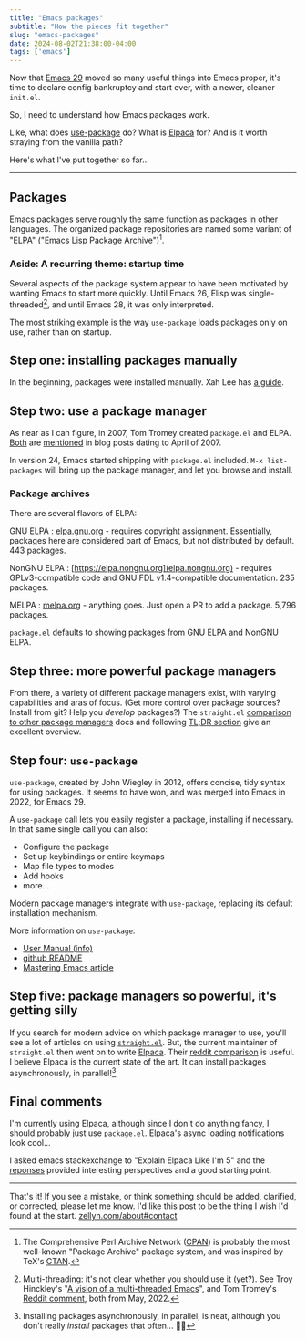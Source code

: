 ```yaml
---
title: "Emacs packages"
subtitle: "How the pieces fit together"
slug: "emacs-packages"
date: 2024-08-02T21:38:00-04:00
tags: ['emacs']
---
```


Now that [Emacs
29](https://www.masteringemacs.org/article/whats-new-in-emacs-29-1)
moved so many useful things into Emacs proper, it's time to declare
config bankruptcy and start over, with a newer, cleaner `init.el`.

So, I need to understand how Emacs packages work.

Like, what does
[use-package](https://www.gnu.org/software/emacs/manual/html_node/use-package/index.html)
do? What is [Elpaca](https://github.com/progfolio/elpaca) for? And is
it worth straying from the vanilla path?

Here's what I've put together so far...

---

## Packages

Emacs packages serve roughly the same function as packages in other
languages. The organized package repositories are named some variant
of "ELPA" ("Emacs Lisp Package Archive")[^cxan].

[^cxan]: The Comprehensive Perl Archive Network
    ([CPAN](https://www.cpan.org)) is probably the most well-known
    "Package Archive" package system, and was inspired by TeX's
    [CTAN](https://ctan.org/?lang=en).

<aside>

### Aside: A recurring theme: startup time

Several aspects of the package system appear to have been motivated by
wanting Emacs to start more quickly. Until Emacs 26, Elisp was
single-threaded[^threading], and until Emacs 28, it was only interpreted.

[^threading]: Multi-threading: it's not clear whether you should use
    it (yet?). See Troy Hinckley's "[A vision of a multi-threaded
    Emacs](https://coredumped.dev/2022/05/19/a-vision-of-a-multi-threaded-emacs/)",
    and Tom Tromey's [Reddit
    comment](https://www.reddit.com/r/emacs/comments/utzxir/comment/i9diqxr/),
    both from May, 2022.

The most striking example is the way `use-package` loads packages only
on use, rather than on startup.

</aside>

## Step one: installing packages manually

In the beginning, packages were installed manually. Xah Lee has [a
guide](http://xahlee.info/emacs/emacs/emacs_installing_packages.html).

## Step two: use a package manager

As near as I can figure, in 2007, Tom Tromey created `package.el` and
ELPA. [Both](https://tromey.com/blog/?p=342) are
[mentioned](https://tromey.com/blog/?p=345) in blog posts dating to
April of 2007.

In version 24, Emacs started shipping with `package.el` included.
`M-x list-packages` will bring up the package manager, and let you
browse and install.

### Package archives

There are several flavors of ELPA:

GNU ELPA
: [elpa.gnu.org](https://elpa.gnu.org) - requires copyright
  assignment. Essentially, packages here are considered part of Emacs,
  but not distributed by default. 443 packages.

NonGNU ELPA
: [https://elpa.nongnu.org](elpa.nongnu.org) - requires
  GPLv3-compatible code and GNU FDL v1.4-compatible documentation. 235 packages.

MELPA
: [melpa.org](https://melpa.org) - anything goes. Just open a
  PR to add a package. 5,796 packages.

`package.el` defaults to showing
packages from GNU ELPA and NonGNU ELPA.

## Step three: more powerful package managers

From there, a variety of different package managers exist, with
varying capabilities and aras of focus. (Get more control over package
sources? Install from git? Help you _develop_ packages?) The
`straight.el` [comparison to other package
managers](https://github.com/radian-software/straight.el?tab=readme-ov-file#comparison-to-other-package-managers)
docs and following [TL;DR
section](https://github.com/radian-software/straight.el?tab=readme-ov-file#tldr-1)
give an excellent overview.

## Step four: `use-package`

`use-package`, created by John Wiegley in 2012, offers concise, tidy
syntax for using packages. It seems to have won, and was merged into
Emacs in 2022, for Emacs 29.

A `use-package` call lets you easily register a package, installing if
necessary. In that same single call you can also:

* Configure the package
* Set up keybindings or entire keymaps
* Map file types to modes
* Add hooks
* more...

Modern package managers integrate with `use-package`, replacing its
default installation mechanism.

More information on `use-package`:

* [User Manual (info)](https://www.gnu.org/software/emacs/manual/html_node/use-package/index.html)
* [github README](https://github.com/jwiegley/use-package#readme)
* [Mastering Emacs
  article](https://www.masteringemacs.org/article/spotlight-use-package-a-declarative-configuration-tool)

## Step five: package managers so powerful, it's getting silly

If you search for modern advice on which package manager to use,
you'll see a lot of articles on using
[`straight.el`](https://github.com/radian-software/straight.el). But,
the current maintainer of `straight.el` then went on to write
[Elpaca](https://github.com/progfolio/elpaca). Their [reddit
comparison](https://www.reddit.com/r/emacs/comments/19bs8w9/comment/kiu27mo/)
is useful. I believe Elpaca is the current state of the art. It can
install packages asynchronously, in parallel![^parallel]

[^parallel]: Installing packages asynchronously, in parallel, is neat,
    although you don't really _install_ packages that often... 🤷‍♂️

## Final comments

I'm currently using Elpaca, although since I don't do anything fancy,
I should probably just use `package.el`. Elpaca's async loading
notifications look cool...

I asked emacs stackexchange to "Explain Elpaca Like I'm 5" and the
[reponses](https://emacs.stackexchange.com/questions/81730) provided
interesting perspectives and a good starting point.

---

That's it! If you see a mistake, or think something should be added,
clarified, or corrected, please let me know. I'd like this post to be
the thing I wish I'd found at the
start. [zellyn.com/about#contact](http://zellyn.com/about#contact)
